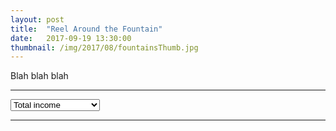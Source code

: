 ```yaml
---
layout: post
title:  "Reel Around the Fountain"
date:   2017-09-19 13:30:00
thumbnail: /img/2017/08/fountainsThumb.jpg
---
```


Blah blah blah

* * *

<select id="incomeType">
	<option value="total_income" selected>Total income</option>
	<option value="after_tax_income">After-tax income</option>
	<option value="employment_income">Employment income</option>
</select>

<div id="incomes"></div>

* * *

<style>{% include 2017/09/income.css %}</style>

<script src="//d3js.org/d3.v4.min.js"></script>
<script>{% include 2017/09/income.js %}</script>